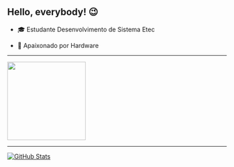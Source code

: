 ## Hello, everybody! :wink:

- :mortar_board: Estudante Desenvolvimento de Sistema Etec

- :purple_heart: Apaixonado por Hardware

<hr>
<a href="https://github.com/arthur1118/arthur1118">
<img height="180em" src="https://github-readme-stats.vercel.app/api/top-langs/?username=arthur1118&layout=compact&langs_count=7&theme=dracula"/>
</a>
<hr>
<a href="https://github.com/arthur1118/arthur1118">
<img align="center" src="https://github-readme-stats.vercel.app/api?username=arthur1118&show_icons=true&line_height=27&theme=dracula" alt="GitHub Stats"/>
</a>
